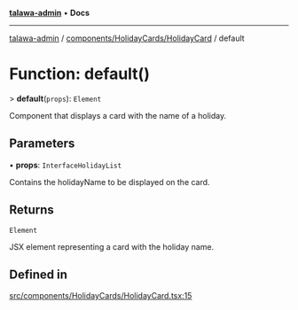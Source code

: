 [**talawa-admin**](../../../../README.md) • **Docs**

***

[talawa-admin](../../../../modules.md) / [components/HolidayCards/HolidayCard](../README.md) / default

# Function: default()

\> **default**(`props`): `Element`

Component that displays a card with the name of a holiday.

## Parameters

• **props**: `InterfaceHolidayList`

Contains the holidayName to be displayed on the card.

## Returns

`Element`

JSX element representing a card with the holiday name.

## Defined in

[src/components/HolidayCards/HolidayCard.tsx:15](https://github.com/PalisadoesFoundation/talawa-admin/blob/ec91a82db6f7a7a061fbb4ea9639f2bff335faa5/src/components/HolidayCards/HolidayCard.tsx#L15)
